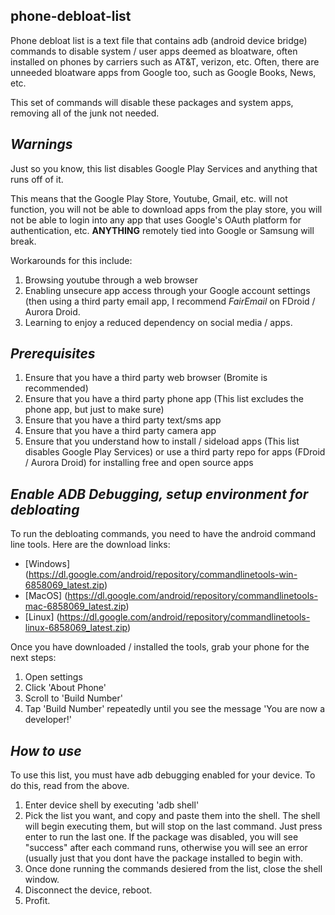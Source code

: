 ## phone-debloat-list
Phone debloat list is a text file that contains adb (android device bridge) commands
to disable system / user apps deemed as bloatware, often installed on phones by carriers
such as AT&T, verizon, etc. Often, there are unneeded bloatware apps from Google too,
such as Google Books, News, etc.

This set of commands will disable these packages and system apps, removing all of the junk
not needed.

## *Warnings*
Just so you know, this list disables Google Play Services and anything that runs off of it.

This means that the Google Play Store, Youtube, Gmail, etc. will not function, you will not be able to download apps from the play store, you will not be able to login into any app that uses Google's OAuth platform for authentication, etc. **ANYTHING** remotely tied into Google or Samsung will break.

Workarounds for this include:
1. Browsing youtube through a web browser
2. Enabling unsecure app access through your Google account settings (then using a third party email app, I recommend *FairEmail* on FDroid / Aurora Droid.
3. Learning to enjoy a reduced dependency on social media / apps.


## *Prerequisites*
1. Ensure that you have a third party web browser (Bromite is recommended)
2. Ensure that you have a third party phone app (This list excludes the phone app, but just to make sure)
3. Ensure that you have a third party text/sms app
4. Ensure that you have a third party camera app
5. Ensure that you understand how to install / sideload apps (This list disables Google Play Services) or use a third party repo for apps (FDroid / Aurora Droid) for installing free and open source apps

## *Enable ADB Debugging, setup environment for debloating*
To run the debloating commands, you need to have the android command line tools. Here are the download links:
* [Windows] (https://dl.google.com/android/repository/commandlinetools-win-6858069_latest.zip)
* [MacOS] (https://dl.google.com/android/repository/commandlinetools-mac-6858069_latest.zip)
* [Linux] (https://dl.google.com/android/repository/commandlinetools-linux-6858069_latest.zip)

Once you have downloaded / installed the tools, grab your phone for the next steps:
1. Open settings
2. Click 'About Phone'
3. Scroll to 'Build Number'
4. Tap 'Build Number' repeatedly until you see the message 'You are now a developer!'

## *How to use*
To use this list, you must have adb debugging enabled for your device. To do this, read from the above.
1. Enter device shell by executing 'adb shell'
2. Pick the list you want, and copy and paste them into the shell. The shell will begin executing them, but will stop on the last command. Just press enter to run the last one. If the package was disabled, you will see "success" after each command runs, otherwise you will see an error (usually just that you dont have the package installed to begin with.
3. Once done running the commands desiered from the list, close the shell window.
4. Disconnect the device, reboot.
5. Profit.

